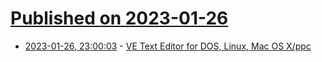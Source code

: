 # [Published on 2023-01-26](index.md)

* [2023-01-26, 23:00:03](https://lobste.rs/s/msupzv/ve_text_editor_for_dos_linux_mac_os_x_ppc) - [VE Text Editor for DOS, Linux, Mac OS X/ppc](http://www.inverary.net/ve/ve.html)
